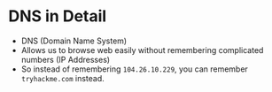 # DNS in Detail

- DNS (Domain Name System)
- Allows us to browse web easily without remembering complicated numbers (IP Addresses)
- So instead of remembering `104.26.10.229`, you can remember `tryhackme.com` instead.

